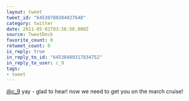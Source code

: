 ```yaml
---
layout: tweet
tweet_id: "64538780304027648"
category: twitter
date: 2011-05-01T03:56:58.000Z
source: TweetDeck
favorite_count: 0
retweet_count: 0
is_reply: true
in_reply_to_id: "64538409317834752"
in_reply_to_user: c_9
tags:
- tweet
---
```


[@c_9](https://twitter.com/@c_9) yay - glad to hear! now we need to get you on the march cruise!
